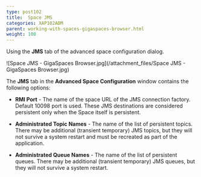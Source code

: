 ```yaml
---
type: post102
title:  Space JMS
categories: XAP102ADM
parent: working-with-spaces-gigaspaces-browser.html
weight: 100
---
```



Using the **JMS** tab of the advanced space configuration dialog.



![Space JMS - GigaSpaces Browser.jpg](/attachment_files/Space JMS - GigaSpaces Browser.jpg)

The **JMS** tab in the **Advanced Space Configuration** window contains the following options:

- **RMI Port** - The name of the space URL of the JMS connection factory. Default 10098 port is used.
These JMS destinations are considered persistent only when the Space itself is persistent.

- **Administrated Topic Names** - The name of the list of persistent topics. There may be additional (transient temporary) JMS topics, but they will not survive a system restart and must be recreated as part of the application.
- **Administrated Queue Names** - The name of the list of persistent queues. There may be additional (transient temporary) JMS queues, but they will not survive a system restart.
